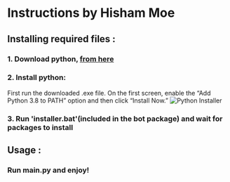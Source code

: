 # Instructions by Hisham Moe
## Installing required files :
### 1. Download python, [from here](https://www.python.org/ftp/python/3.8.10/python-3.8.10-amd64.exe)
### 2. Install python:
First run the downloaded .exe file.
On the first screen, enable the “Add Python 3.8 to PATH” option and then click “Install Now.”
![Python Installer](https://steemitimages.com/DQmVrejdxu6c3MMov6FwjtA4KFS7Xweo8jzznhTvd9DPgZD/image.png)
### 3. Run 'installer.bat'(included in the bot package) and wait for packages to install

## Usage :
### Run main.py and enjoy!
